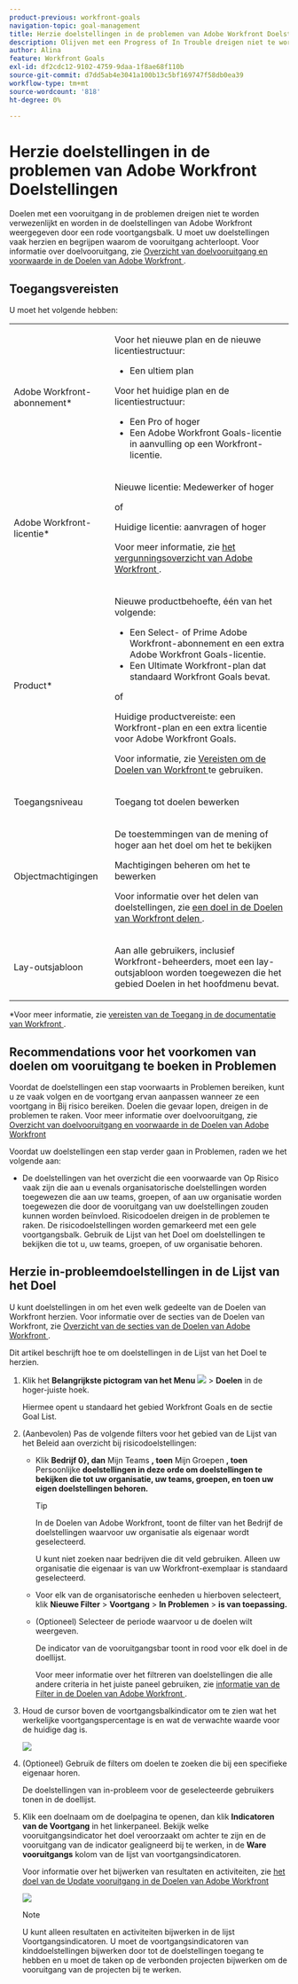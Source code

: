 ```yaml
---
product-previous: workfront-goals
navigation-topic: goal-management
title: Herzie doelstellingen in de problemen van Adobe Workfront Doelstellingen
description: Olijven met een Progress of In Trouble dreigen niet te worden bereikt en worden in Adobe Workfront Goals weergegeven door een rode voortgangsbalk. U moet uw doelstellingen vaak herzien en begrijpen waarom de vooruitgang achterloopt.
author: Alina
feature: Workfront Goals
exl-id: df2cdc12-9102-4759-9daa-1f8ae68f110b
source-git-commit: d7dd5ab4e3041a100b13c5bf169747f58db0ea39
workflow-type: tm+mt
source-wordcount: '818'
ht-degree: 0%

---
```


# Herzie doelstellingen in de problemen van Adobe Workfront Doelstellingen

<!--
<p>(NOTE: the status of goals in "red" used to be called At Risk. Now, it is "in trouble") </p>
-->

Doelen met een vooruitgang in de problemen dreigen niet te worden verwezenlijkt en worden in de doelstellingen van Adobe Workfront weergegeven door een rode voortgangsbalk. U moet uw doelstellingen vaak herzien en begrijpen waarom de vooruitgang achterloopt. Voor informatie over doelvooruitgang, zie [ Overzicht van doelvooruitgang en voorwaarde in de Doelen van Adobe Workfront ](../../workfront-goals/goal-management/calculate-goal-progress.md).

## Toegangsvereisten

U moet het volgende hebben:

<table style="table-layout:auto">
<col>
</col>
<col>
</col>
<tbody>
 <tr> 
   <td role="rowheader">Adobe Workfront-abonnement*</td> 
   <td> 
   <p>Voor het nieuwe plan en de nieuwe licentiestructuur:
  <ul><li>Een ultiem plan </li></ul>
   </p>
<p>Voor het huidige plan en de licentiestructuur: 
<ul><li> Een Pro of hoger </li>
  <li>Een Adobe Workfront Goals-licentie in aanvulling op een Workfront-licentie.</li></ul></p>
   </td> 
  </tr>
 <tr>
 <td role="rowheader">Adobe Workfront-licentie*</td>
 <td>
 <p>Nieuwe licentie: Medewerker of hoger</p>
 of
 <p>Huidige licentie: aanvragen of hoger</p> <p>Voor meer informatie, zie <a href="../../administration-and-setup/add-users/access-levels-and-object-permissions/wf-licenses.md" class="MCXref xref"> het vergunningsoverzicht van Adobe Workfront </a>.</p> </td>
 </tr>
 <tr>
 <td role="rowheader">Product*</td>
 <td>
 <p> Nieuwe productbehoefte, één van het volgende: </p>
<ul>
<li>Een Select- of Prime Adobe Workfront-abonnement en een extra Adobe Workfront Goals-licentie.</li>
<li>Een Ultimate Workfront-plan dat standaard Workfront Goals bevat. </li></ul>
 <p>of</p>
 <p>Huidige productvereiste: een Workfront-plan en een extra licentie voor Adobe Workfront Goals. </p> <p>Voor informatie, zie <a href="../../workfront-goals/goal-management/access-needed-for-wf-goals.md" class="MCXref xref"> Vereisten om de Doelen van Workfront </a> te gebruiken. </p> </td>
 </tr>
 <tr>
 <td role="rowheader">Toegangsniveau</td>
 <td> <p>Toegang tot doelen bewerken</p></td>
 </tr>
 <tr data-mc-conditions="">
 <td role="rowheader">Objectmachtigingen</td>
 <td>
  <div>
  <p>De toestemmingen van de mening of hoger aan het doel om het te bekijken</p>
  <p>Machtigingen beheren om het te bewerken</p>
  <p>Voor informatie over het delen van doelstellingen, zie <a href="../../workfront-goals/workfront-goals-settings/share-a-goal.md" class="MCXref xref"> een doel in de Doelen van Workfront delen </a>. </p>
  </div> </td>
 </tr>
 <tr>
   <td role="rowheader"><p>Lay-outsjabloon</p></td>
   <td> <p>Aan alle gebruikers, inclusief Workfront-beheerders, moet een lay-outsjabloon worden toegewezen die het gebied Doelen in het hoofdmenu bevat. </p>  
</td>
  </tr>
</tbody>
</table>

*Voor meer informatie, zie [ vereisten van de Toegang in de documentatie van Workfront ](/help/quicksilver/administration-and-setup/add-users/access-levels-and-object-permissions/access-level-requirements-in-documentation.md).

## Recommendations voor het voorkomen van doelen om vooruitgang te boeken in Problemen

Voordat de doelstellingen een stap voorwaarts in Problemen bereiken, kunt u ze vaak volgen en de voortgang ervan aanpassen wanneer ze een voortgang in Bij risico bereiken. Doelen die gevaar lopen, dreigen in de problemen te raken. Voor meer informatie over doelvooruitgang, zie [ Overzicht van doelvooruitgang en voorwaarde in de Doelen van Adobe Workfront ](../../workfront-goals/goal-management/calculate-goal-progress.md)

Voordat uw doelstellingen een stap verder gaan in Problemen, raden we het volgende aan:

* De doelstellingen van het overzicht die een voorwaarde van Op Risico vaak zijn die aan u evenals organisatorische doelstellingen worden toegewezen die aan uw teams, groepen, of aan uw organisatie worden toegewezen die door de vooruitgang van uw doelstellingen zouden kunnen worden beïnvloed. Risicodoelen dreigen in de problemen te raken. De risicodoelstellingen worden gemarkeerd met een gele voortgangsbalk. Gebruik de Lijst van het Doel om doelstellingen te bekijken die tot u, uw teams, groepen, of uw organisatie behoren.


## Herzie in-probleemdoelstellingen in de Lijst van het Doel

U kunt doelstellingen in om het even welk gedeelte van de Doelen van Workfront herzien. Voor informatie over de secties van de Doelen van Workfront, zie [ Overzicht van de secties van de Doelen van Adobe Workfront ](../../workfront-goals/goal-review-and-workfront-goals-sections/overview-of-wf-goals-sections.md).

Dit artikel beschrijft hoe te om doelstellingen in de Lijst van het Doel te herzien.

1. Klik het **Belangrijkste pictogram van het Menu** ![](assets/main-menu-icon.png) > **Doelen** in de hoger-juiste hoek.

   <!-- Add this when Shell is available to all: or (if available), click the **Main Menu** icon ![Main menu icon](../goal-management/assets/three-line-main-menu-icon.png) in the upper-left corner)
   -->

   Hiermee opent u standaard het gebied Workfront Goals en de sectie Goal List.

1. (Aanbevolen) Pas de volgende filters voor het gebied van de Lijst van het Beleid aan overzicht bij risicodoelstellingen:

   * Klik **Bedrijf 0}, dan** Mijn Teams **, toen** Mijn Groepen **, toen** Persoonlijke **doelstellingen in deze orde om doelstellingen te bekijken die tot uw organisatie, uw teams, groepen, en toen uw eigen doelstellingen behoren.**

     >[!TIP]
     >
     >In de Doelen van Adobe Workfront, toont de filter van het Bedrijf de doelstellingen waarvoor uw organisatie als eigenaar wordt geselecteerd.
     >
     >
     >U kunt niet zoeken naar bedrijven die dit veld gebruiken. Alleen uw organisatie die eigenaar is van uw Workfront-exemplaar is standaard geselecteerd.

   * Voor elk van de organisatorische eenheden u hierboven selecteert, klik **Nieuwe Filter** > **Voortgang** > **In Problemen** > **is van toepassing.**
   * (Optioneel) Selecteer de periode waarvoor u de doelen wilt weergeven.

     De indicator van de vooruitgangsbar toont in rood voor elk doel in de doellijst.

     Voor meer informatie over het filtreren van doelstellingen die alle andere criteria in het juiste paneel gebruiken, zie [ informatie van de Filter in de Doelen van Adobe Workfront ](../../workfront-goals/goal-management/filter-information-wf-goals.md).

1. Houd de cursor boven de voortgangsbalkindicator om te zien wat het werkelijke voortgangspercentage is en wat de verwachte waarde voor de huidige dag is.

   ![](assets/goal-progress-hover-over-detail-unshimmed.png)

1. (Optioneel) Gebruik de filters om doelen te zoeken die bij een specifieke eigenaar horen.

   De doelstellingen van in-probleem voor de geselecteerde gebruikers tonen in de doellijst.

1. Klik een doelnaam om de doelpagina te openen, dan klik **Indicatoren van de Voortgang** in het linkerpaneel. Bekijk welke vooruitgangsindicator het doel veroorzaakt om achter te zijn en de vooruitgang van de indicator gealigneerd bij te werken, in de **Ware vooruitgangs** kolom van de lijst van voortgangsindicatoren.

   Voor informatie over het bijwerken van resultaten en activiteiten, zie [ het doel van de Update vooruitgang in de Doelen van Adobe Workfront ](../goal-review-and-workfront-goals-sections/check-in-goals.md)

   ![](assets/actual-progress-editable-column-in-indicator-list-unshimmed.png)

   >[!NOTE]
   >
   >U kunt alleen resultaten en activiteiten bijwerken in de lijst Voortgangsindicatoren. U moet de voortgangsindicatoren van kinddoelstellingen bijwerken door tot de doelstellingen toegang te hebben en u moet de taken op de verbonden projecten bijwerken om de vooruitgang van de projecten bij te werken.


